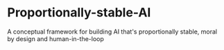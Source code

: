 # Proportionally-stable-AI
A conceptual framework for building AI that's proportionally stable, moral by design and human-in-the-loop
